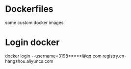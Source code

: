 # Dockerfiles
some custom docker images

# Login docker
docker login --username=3198*****@qq.com registry.cn-hangzhou.aliyuncs.com
